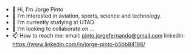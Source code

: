 - 👋 Hi, I’m Jorge Pinto
- 👀 I’m interested in aviation, sports, science and technology.
- 🌱 I’m currently studying at UTAD.
- 💞️ I’m looking to collaborate on ...
- 📫 How to reach me: email: pinto.jorgefernando@gmail.com
                      linkedin: https://www.linkedin.com/in/jorge-pinto-b5bb84198/

<!---
jorgepinto134/jorgepinto134 is a ✨ special ✨ repository because its `README.md` (this file) appears on your GitHub profile.
You can click the Preview link to take a look at your changes.
--->
